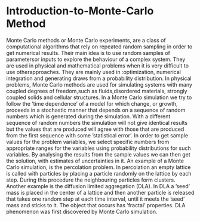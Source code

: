 # Introduction-to-Monte-Carlo Method
Monte Carlo methods or Monte Carlo experiments, are a class of computational algorithms that rely on repeated random sampling in order to get numerical results. Their main idea is to use random samples of parametersor inputs to explore the behaviour of a complex system. They are used in physical and mathematical problems when it is very difficult to use otherapproaches. They are mainly used in :optimization, numerical integration and generating draws from a probability distribution. In physical problems, Monte Carlo methods are used for simulating systems with many coupled degrees of freedom,such as fluids,disordered materials, strongly coupled solids and cellular structures.
In a Monte Carlo simulation we try to follow the ’time dependence’ of a model for which change, or growth, proceeds in a stochastic manner that depends on a sequence of random numbers which is generated during the simulation. With a different sequence of random numbers the simulation will not give identical results but the values that are produced will agree with those that are produced from the first sequence with some ’statistical error’. In order to get sample values for the problem variables, we select specific numbers from appropriate ranges for the variables using probability distributions for such variables. By analysing the results from the sample values we can then get the solution, with estimates of uncertainties in it. An example of a Monte Carlo simulation, is the percolation problem. In
percolation an empty lattice is called with particles by placing a particle randomly on the lattice by each step. During this procedure the neighbouring particles form clusters. Another example is the diffusion limited aggregation (DLA). In DLA a ’seed’ mass is placed in the center of a lattice and then another particle is released that takes one random step at each time interval, until it meets the ’seed’ mass and sticks to it. The object that occurs has ’fractal’ properties. DLA phenomenon was first discovered by Monte Carlo simulation.
